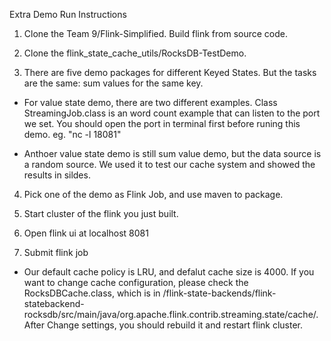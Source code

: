 Extra Demo Run Instructions

1. Clone the Team 9/Flink-Simplified. Build flink from source code.

2. Clone the flink_state_cache_utils/RocksDB-TestDemo.

3. There are five demo packages for different Keyed States. But the tasks are the same: sum values for the same key. 

-  For value state demo, there are two different examples. Class StreamingJob.class is an word count example that can listen to the port we set. You should open the port in terminal first before runing this demo. eg. "nc -l 18081"

-  Anthoer value state demo is still sum value demo, but the data source is a random source. We used it to test our cache system and showed the results in sildes.

4. Pick one of the demo as Flink Job, and use maven to package.

5. Start cluster of the flink you just built.

6. Open flink ui at localhost 8081

7. Submit flink job

* Our default cache policy is LRU, and defalut cache size is 4000. If you want to change cache configuration, please check the RocksDBCache.class, which is in /flink-state-backends/flink-statebackend-rocksdb/src/main/java/org.apache.flink.contrib.streaming.state/cache/. After Change settings, you should rebuild it and restart flink cluster.
